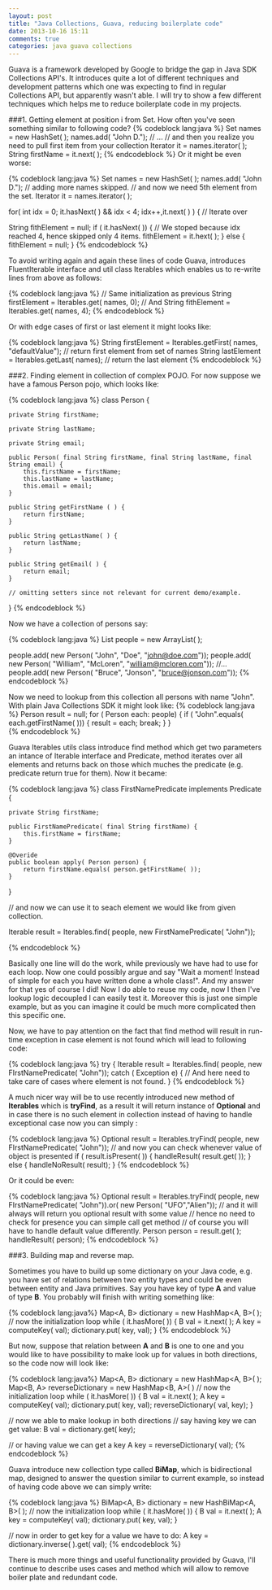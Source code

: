 ```yaml
---
layout: post
title: "Java Collections, Guava, reducing boilerplate code"
date: 2013-10-16 15:11
comments: true
categories: java guava collections
---
```


Guava is a framework developed by Google to bridge the gap in Java SDK Collections API's. It introduces quite a lot of different techniques and development patterns which one was expecting to find in regular Collections API, but apparently wasn't able. I will try to show a few different techniques which helps me to reduce boilerplate code in my projects.
<!-- more -->

###1. Getting element at position i from Set.
How often you've seen something similar to following code?
{% codeblock lang:java %}
Set<String> names = new HashSet<String>( );
names.add( "John D."); 
// ...
// and then you realize you need to pull first item from your collection
Iterator<String> it = names.iterator( );
String firstName = it.next( ); 
{% endcodeblock %}
 Or it might be even worse:
 
 {% codeblock lang:java %}
 Set<String> names = new HashSet<String>( );
 names.add( "John D.");
 // adding more names skipped.
 // and now we need 5th element from the set.
 Iterator<String> it = names.iterator( );
  
 for( int idx = 0; it.hasNext( ) && idx < 4; idx++,it.next( ) ) {
   	// Iterate over
 
 String fithElement = null;
 if ( it.hasNext( )) { // We stoped because idx reached 4, hence skipped only 4 items.
 	fithElement = it.hext( );
 } else {
 	fithElement = null;
 }
 {% endcodeblock %}
 
 To avoid writing again and again these lines of code Guava, introduces FluentIterable interface and util class Iterables which enables us to re-write lines from above as follows:
 
 {% codeblock lang:java %}
 // Same initialization as previous
 String firstElement = Iterables.get( names, 0);
 // And
 String fithElement = Iterables.get( names, 4);
 {% endcodeblock %}
 
 Or with edge cases of first or last element it might looks like:
 
 {% codeblock lang:java %}
 String firstElement = Iterables.getFirst( names, "defaultValue"); // return first element from set of names
 String lastElement = Iterables.getLast( names); // return the last element
 {% endcodeblock %}
 
###2. Finding element in collection of complex POJO.
For now suppose we have a famous Person pojo, which looks like:

{% codeblock lang:java %}
class Person {

	private String firstName;
	
	private String lastName;
	
	private String email;
	
	public Person( final String firstName, final String lastName, final String email) {
		this.firstName = firstName;
		this.lastName = lastName;
		this.email = email;
	}
	
	public String getFirstName ( ) {
		return firstName;
	}
	
	public String getLastName( ) {
		return lastName;
	}
	
	public String getEmail( ) {
		return email;
	}
	
	// omitting setters since not relevant for current demo/example.
}
{% endcodeblock %}

Now we have a collection of persons say:

{% codeblock lang:java %}
List<Person> people = new ArrayList<Person>( );

people.add( new Person( "John", "Doe", "john@doe.com"));
people.add( new Person( "William", "McLoren", "william@mcloren.com"));
//...
people.add(  new Person( "Bruce", "Jonson", "bruce@jonson.com"));
{% endcodeblock %}

Now we need to lookup from this collection all persons with name "John". With plain Java Collections SDK it might look like:
{% codeblock lang:java %}
Person result = null;
for ( Person each: people) {
	if ( "John".equals( each.getFirstName( ))) {
		result = each; 
		break;
	}
}	
{% endcodeblock %}

Guava Iterables utils class introduce find method which get two parameters an intance of Iterable interface and Predicate, method iterates over all elements and returns back on those which muches the predicate (e.g. predicate return true for them). Now it became:

{% codeblock lang:java %}
class FirstNamePredicate implements Predicate<Person> {

	private String firstName;
	
	public FirstNamePredicate( final String firstName) {
		this.firstName = firstName;
	}
		
	@Overide
	public boolean apply( Person person) {
		return firstName.equals( person.getFirstName( ));
	}
}

// and now we can use it to seach element we would like from given collection.

Iterable<Person> result = Iterables.find( people, new FirstNamePredicate( "John"));

{% endcodeblock %}

Basically one line will do the work, while previously we have had to use for each loop. Now one could possibly argue and say "Wait a moment! Instead of simple for each you have written done a whole class!". And my answer for that yes of course I did! Now I do able to reuse my code, now I then I've lookup logic decoupled I can easily test it. Moreover this is just one simple example, but as you can imagine it could be much more complicated then this specific one.

Now, we have to pay attention on the fact that find method will result in run-time exception in case element is not found which will lead to following code:

{% codeblock lang:java %}
try {
	Iterable<Person> result = Iterables.find( people, new FIrstNamePredicate( "John"));
catch ( Exception e) {
	// And here need to take care of cases where element is not found.
}
{% endcodeblock %}

A much nicer way will be to use recently introduced new method of __Iterables__ which is __tryFind__, as a result it will return instance of __Optional__ and in case there is no such element in collection instead of having to handle exceptional case now you can simply :

{% codeblock lang:java %}
Optional<Person> result = Iterables.tryFind( people, new FIrstNamePredicate( "John"));
// and now you can check whenever value of object is presented
if ( result.isPresent( )) {
	handleResult( result.get( ));
} else {
	handleNoResult( result);
}
{% endcodeblock %}

Or it could be even:

{% codeblock lang:java %}
Optional<Person> result = Iterables.tryFind( people, new FIrstNamePredicate( "John")).or( new Person( "UFO","Alien"));
// and it will always will return you optional result with some value
// hence no need to check for presence you can simple call get method
// of course you will have to handle default value differently.
Person person = result.get( );
handleResult( person);
{% endcodeblock %}

###3. Building map and reverse map.

Sometimes you have to build up some dictionary on your Java code, e.g. you have set of relations between two entity types and could be even between entity and Java primitives. Say you have key of type __A__ and value of type __B__. You probably will finish with writing something like:

{% codeblock lang:java%}
Map<A, B> dictionary = new HashMap<A, B>( );
// now the initialization loop
 while ( it.hasMore( )) {
 	B val = it.next( );
 	A key = computeKey( val);
 	dictionary.put( key, val);
 }
{% endcodeblock %}

But now, suppose that relation between __A__ and __B__ is one to one and you would like to have possibility to make look up for values in both directions, so the code now will look like:

{% codeblock lang:java%}
Map<A, B> dictionary = new HashMap<A, B>( );
Map<B, A> reverseDictionary = new HashMap<B, A>( )
// now the initialization loop
 while ( it.hasMore( )) {
 	B val = it.next( );
 	A key = computeKey( val);
 	dictionary.put( key, val);
 	reverseDictionary( val, key);
 }
 
 // now we able to make lookup in both directions
 // say having key we can get value:
 B val = dictionary.get( key);
 
 // or having value we can get a key
 A key = reverseDictionary( val);
{% endcodeblock %}

Guava introduce new collection type called __BiMap__, which is bidirectional map, designed to answer the question similar to current example, so instead of having code above we can simply write:

{% codeblock lang:java %}
BiMap<A, B> dictionary = new HashBiMap<A, B>( );
// now the initialization loop
 while ( it.hasMore( )) {
 	B val = it.next( );
 	A key = computeKey( val);
 	dictionary.put( key, val);
 }
 
 // now in order to get key for a value we have to do:
 A key = dictionary.inverse( ).get( val);
{% endcodeblock %}

There is much more things and useful functionality provided by Guava, I'll continue to describe uses cases and method which will allow to remove boiler plate and redundant code.
